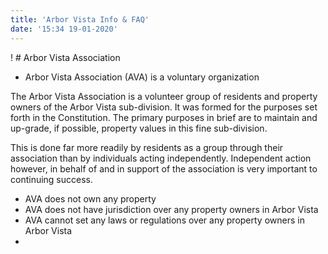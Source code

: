 ```yaml
---
title: 'Arbor Vista Info & FAQ'
date: '15:34 19-01-2020'
---
```


! # Arbor Vista Association

* Arbor Vista Association (AVA) is a voluntary organization

The Arbor Vista Association is a volunteer group of residents and property owners of the Arbor Vista sub-division. It was formed for the purposes set forth in the Constitution. The primary purposes in brief are to maintain and up-grade, if possible, property values in this fine sub-division.

This is done far more readily by residents as a group through their association than by individuals acting independently. Independent action however, in behalf of and in support of the association is very important to continuing success.

* AVA does not own any property
* AVA does not have jurisdiction over any property owners in Arbor Vista
* AVA cannot set any laws or regulations over any property owners in Arbor Vista
* 